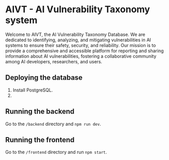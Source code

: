# AIVT - AI Vulnerability Taxonomy system

Welcome to AIVT, the AI Vulnerability Taxonomy Database. We are dedicated to identifying, analyzing, and mitigating vulnerabilities in AI systems to ensure their safety, security, and reliability. Our mission is to provide a comprehensive and accessible platform for reporting and sharing information about AI vulnerabilities, fostering a collaborative community among AI developers, researchers, and users.

## Deploying the database

1. Install PostgreSQL. 
2. 

## Running the backend

Go to the `/backend` directory and `npm run dev`.

## Running the frontend

Go to the `/frontend` directory and run `npm start`.


                  
